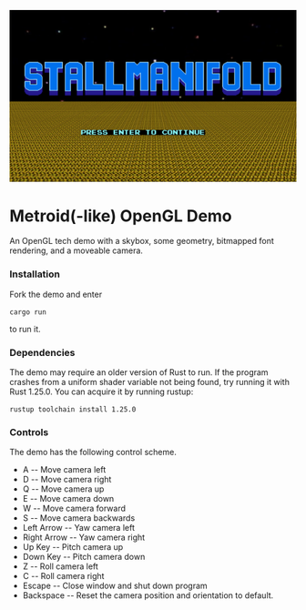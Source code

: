 ![Title Screen](readme.png)
# Metroid(-like) OpenGL Demo
An OpenGL tech demo with a skybox, some geometry, bitmapped font rendering, and a moveable camera.

### Installation
Fork the demo and enter
```
cargo run
```
to run it.

### Dependencies
The demo may require an older version of Rust to run. If the program crashes from a uniform shader variable not being found, try running it with Rust 1.25.0. You can acquire it by running rustup:
```
rustup toolchain install 1.25.0
```

### Controls
The demo has the following control scheme.
* A -- Move camera left
* D -- Move camera right
* Q -- Move camera up
* E -- Move camera down
* W -- Move camera forward
* S -- Move camera backwards
* Left Arrow -- Yaw camera left
* Right Arrow -- Yaw camera right
* Up Key -- Pitch camera up
* Down Key -- Pitch camera down
* Z -- Roll camera left
* C -- Roll camera right
* Escape -- Close window and shut down program
* Backspace -- Reset the camera position and orientation to default.